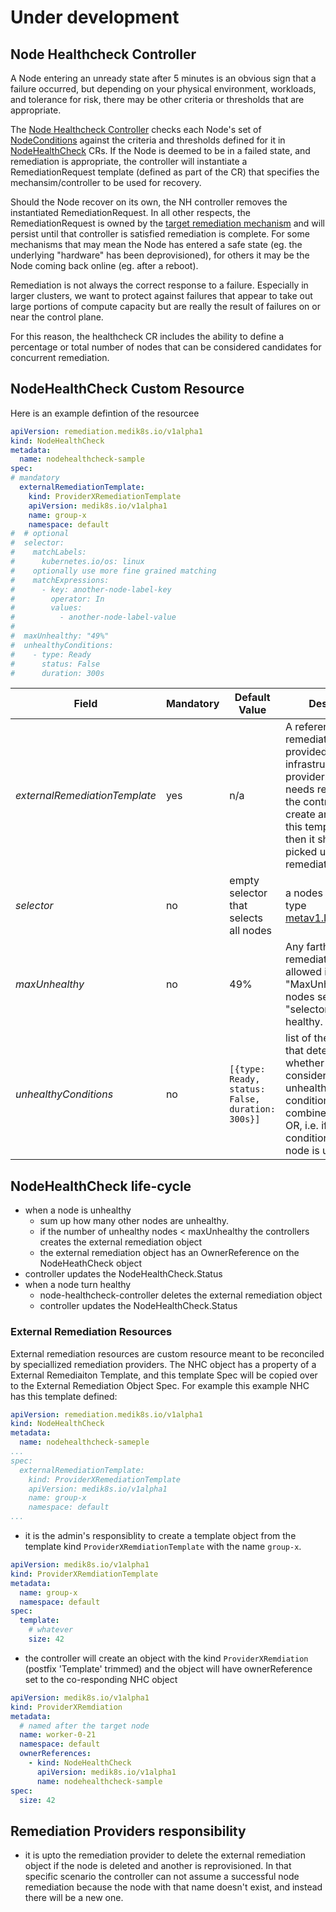 # Under development

## Node Healthcheck Controller

A Node entering an unready state after 5 minutes is an obvious sign that a
failure occurred, but depending on your physical environment, workloads, and
tolerance for risk, there may be other criteria or thresholds that are
appropriate.

The [Node Healthcheck Controller]() checks each Node's set of [NodeConditions]()
against the criteria and thresholds defined for it in [NodeHealthCheck]() CRs.
If the Node is deemed to be in a failed state, and remediation is appropriate,
the controller will instantiate a RemediationRequest template (defined as part
of the CR) that specifies the mechansim/controller to be used for recovery.

Should the Node recover on its own, the NH controller removes the instantiated
RemediationRequest.  In all other respects, the RemediationRequest is owned by
the [target remediation mechanism]() and will persist until that controller is
satisfied remediation is complete.  For some mechanisms that may mean the Node
has entered a safe state (eg. the underlying "hardware" has been deprovisioned),
for others it may be the Node coming back online (eg. after a reboot).

Remediation is not always the correct response to a failure.  Especially in
larger clusters, we want to protect against failures that appear to take out
large portions of compute capacity but are really the result of failures on or
near the control plane.

For this reason, the healthcheck CR includes the ability to define a percentage
or total number of nodes that can be considered candidates for concurrent
remediation.

## NodeHealthCheck Custom Resource

Here is an example defintion of the resourcee

```yaml
apiVersion: remediation.medik8s.io/v1alpha1
kind: NodeHealthCheck
metadata:
  name: nodehealthcheck-sample
spec:
# mandatory
  externalRemediationTemplate:
    kind: ProviderXRemediationTemplate
    apiVersion: medik8s.io/v1alpha1
    name: group-x
    namespace: default
#  # optional
#  selector:
#    matchLabels:
#      kubernetes.io/os: linux
#    optionally use more fine grained matching
#    matchExpressions:
#      - key: another-node-label-key
#        operator: In
#        values:
#          - another-node-label-value
#
#  maxUnhealthy: "49%"
#  unhealthyConditions:
#    - type: Ready
#      status: False
#      duration: 300s

```

| Field | Mandatory | Default Value | Description |
| --- | --- | --- | --- |
| _externalRemediationTemplate_ | yes | n/a | A reference to a remediation template provided by an infrastructure provider. If a node needs remediation the controller will create an object from this template and then it should be picked up by a remediation provider.|
| _selector_ | no | empty selector that selects all nodes | a nodes selector of type [metav1.LabelSelector](https://pkg.go.dev/k8s.io/apimachinery/pkg/apis/meta/v1#LabelSelector) | 
| _maxUnhealthy_ | no | 49% | Any farther remediation is only allowed if at most "MaxUnhealthy" nodes selected by "selector" are not healthy.| 
| _unhealthyConditions_ | no | `[{type: Ready, status: False, duration: 300s}]` | list of the conditions that determine whether a node is considered unhealthy.  The conditions are combined in a logical OR, i.e. if any of the conditions is met, the node is unhealthy.|

## NodeHealthCheck life-cycle

- when a node is unhealthy
  - sum up how many other nodes are unhealthy.
  - if the number of unhealthy nodes < maxUnhealthy the controllers creates the external remediation object
  - the external remediation object has an OwnerReference on the NodeHeathCheck object
- controller updates the NodeHealthCheck.Status
- when a node turn healthy
  - node-healthcheck-controller deletes the external remediation object
  - controller updates the NodeHealthCheck.Status 


### External Remediation Resources

External remediation resources are custom resource meant to be reconciled by speciallized remediation providers.
The NHC object has a property of a External Remediaiton Template, and this template Spec will be
copied over to the External Remediation Object Spec.
For example this example NHC has this template defined:

```yaml
apiVersion: remediation.medik8s.io/v1alpha1
kind: NodeHealthCheck
metadata:
  name: nodehealthcheck-sameple
...
spec:
  externalRemediationTemplate:
    kind: ProviderXRemediationTemplate
    apiVersion: medik8s.io/v1alpha1
    name: group-x
    namespace: default
...

```

- it is the admin's responsiblity to create a template object from the template kind `ProviderXRemdiationTemplate`
  with the name `group-x`.

```yaml
apiVersion: medik8s.io/v1alpha1
kind: ProviderXRemdiationTemplate
metadata:
  name: group-x
  namespace: default
spec:
  template:
    # whatever
    size: 42

```
- the controller will create an object with the kind `ProviderXRemdiation` (postfix 'Template' trimmed)
  and the object will have ownerReference set to the co-responding NHC object

```yaml
apiVersion: medik8s.io/v1alpha1
kind: ProviderXRemdiation
metadata:
  # named after the target node
  name: worker-0-21
  namespace: default
  ownerReferences:
    - kind: NodeHealthCheck
      apiVersion: medik8s.io/v1alpha1
      name: nodehealthcheck-sample
spec:
  size: 42

```

## Remediation Providers responsibility

- it is upto the remediation provider to delete the external remediation object if the node is deleted and another is
  reprovisioned. In that specific scenario the controller can not assume a successful node remediation because the
  node with that name doesn't exist, and instead there will be a new one.


